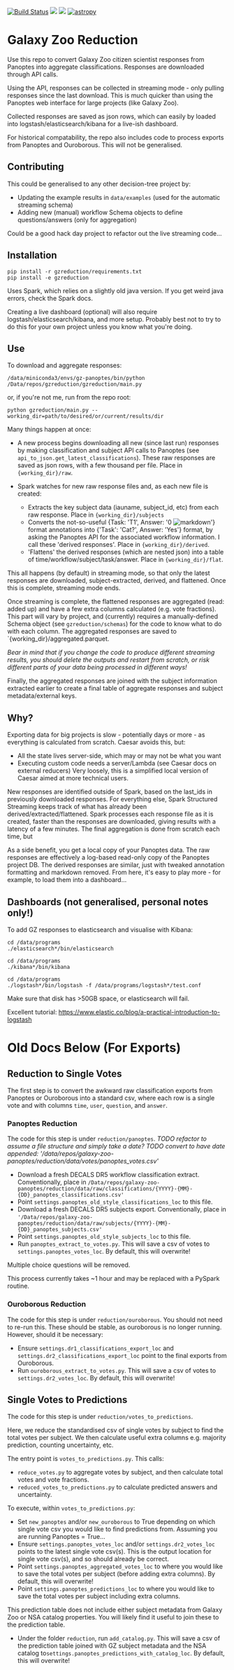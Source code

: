 [![Build Status](https://travis-ci.com/zooniverse/galaxy-zoo-panoptes.svg?token=GRsVDxkp9sFdzVbTHFVT&branch=master)](https://travis-ci.com/zooniverse/galaxy-zoo-panoptes)
<a href="https://codeclimate.com/repos/5ad86e7c56b0a20294008bc3/maintainability"><img src="https://api.codeclimate.com/v1/badges/8bc2a1735eb224ae42c3/maintainability" /></a>
<a href="https://codeclimate.com/repos/5ad86e7c56b0a20294008bc3/test_coverage"><img src="https://api.codeclimate.com/v1/badges/8bc2a1735eb224ae42c3/test_coverage" /></a>
[![astropy](http://img.shields.io/badge/powered%20by-AstroPy-orange.svg?style=flat)](http://www.astropy.org/)

# Galaxy Zoo Reduction

Use this repo to convert Galaxy Zoo citizen scientist responses from Panoptes into aggregate classifications.
Responses are downloaded through API calls.

Using the API, responses can be collected in streaming mode - only pulling responses since the last download.
This is much quicker than using the Panoptes web interface for large projects (like Galaxy Zoo).

Collected responses are saved as json rows, which can easily by loaded into logstash/elasticsearch/kibana for a live-ish dashboard.

For historical compatability, the repo also includes code to process exports from Panoptes and Ouroborous.
This will not be generalised.

## Contributing

This could be generalised to any other decision-tree project by:
- Updating the example results in `data/examples` (used for the automatic streaming schema)
- Adding new (manual) workflow Schema objects to define questions/answers (only for aggregation)

Could be a good hack day project to refactor out the live streaming code...

## Installation

    pip install -r gzreduction/requirements.txt
    pip install -e gzreduction

Uses Spark, which relies on a slightly old java version. 
If you get weird java errors, check the Spark docs.

Creating a live dashboard (optional) will also require logstash/elasticsearch/kibana, and more setup.
Probably best not to try to do this for your own project unless you know what you're doing.

## Use

To download and aggregate responses:
    
    /data/miniconda3/envs/gz-panoptes/bin/python /Data/repos/gzreduction/gzreduction/main.py

or, if you're not me, run from the repo root:

    python gzreduction/main.py --working_dir=path/to/desired/or/current/results/dir

Many things happen at once:

- A new process begins downloading all new (since last run) responses by making classification and subject API calls to Panoptes (see `api_to_json.get_latest_classifications`). These raw responses are saved as json rows, with a few thousand per file. Place in `{working_dir}/raw`.

- Spark watches for new raw response files and, as each new file is created:
    - Extracts the key subject data (iauname, subject_id, etc) from each raw response. Place in `{working_dir}/subjects`
    - Converts the not-so-useful {Task: 'T1', Answer: '0 ![markdown](img)'} format annotations into {'Task': 'Cat?', Answer: 'Yes'} format, by asking the Panoptes API for the associated workflow information. I call these 'derived responses'. Place in `{working_dir}/derived`. 
    - 'Flattens' the derived responses (which are nested json) into a table of time/workflow/subject/task/answer. Place in `{working_dir}/flat`.

This all happens (by default) in streaming mode, so that only the latest responses are downloaded, subject-extracted, derived, and flattened. Once this is complete, streaming mode ends. 

Once streaming is complete, the flattened responses are aggregated (read: added up) and have a few extra columns calculated (e.g. vote fractions). This part will vary by project, and (currently) requires a manually-defined Schema object (see `gzreduction/schemas`) for the code to know what to do with each column. The aggregated responses are saved to `{working_dir}/aggregated.parquet.

*Bear in mind that if you change the code to produce different streaming results, you should delete the outputs and restart from scratch, or risk different parts of your data being processed in different ways!*

Finally, the aggregated responses are joined with the subject information extracted earlier to create a final table of aggregate responses and subject metadata/external keys.


## Why?

Exporting data for big projects is slow - potentially days or more - as everything is calculated from scratch.
Caesar avoids this, but:
- All the state lives server-side, which may or may not be what you want
- Executing custom code needs a server/Lambda (see Caesar docs on external reducers)
Very loosely, this is a simplified local version of Caesar aimed at more technical users.

New responses are identified outside of Spark, based on the last_ids in previously downloaded responses.
For everything else, Spark Structured Streaming keeps track of what has already been derived/extracted/flattened.
Spark processes each response file as it is created, faster than the responses are downloaded, giving results with a latency of a few minutes.
The final aggregation is done from scratch each time, but 

As a side benefit, you get a local copy of your Panoptes data.
The raw responses are effectively a log-based read-only copy of the Panoptes project DB.
The derived responses are similar, just with tweaked annotation formatting and markdown removed.
From here, it's easy to play more - for example, to load them into a dashboard...

## Dashboards (not generalised, personal notes only!)

To add GZ responses to elasticsearch and visualise with Kibana:

    cd /data/programs
    ./elasticsearch*/bin/elasticsearch

    cd /data/programs
    ./kibana*/bin/kibana

    cd /data/programs
    ./logstash*/bin/logstash -f /data/programs/logstash*/test.conf

Make sure that disk has >50GB space, or elasticsearch will fail.

Excellent tutorial: https://www.elastic.co/blog/a-practical-introduction-to-logstash

# Old Docs Below (For Exports)

## Reduction to Single Votes

The first step is to convert the awkward raw classification exports from Panoptes or Ouroborous into a standard csv, where each row is a single vote and with columns `time`, `user`, `question`, and `answer`.

### Panoptes Reduction

The code for this step is under `reduction/panoptes`.
*TODO refactor to assume a file structure and simply take a date?*
*TODO convert to have date appended: '/data/repos/galaxy-zoo-panoptes/reduction/data/votes/panoptes_votes.csv'*

- Download a fresh DECALS DR5 workflow classification extract. Conventionally, place in `/Data/repos/galaxy-zoo-panoptes/reduction/data/raw/classifications/{YYYY}-{MM}-{DD}_panoptes_classifications.csv'`
- Point `settings.panoptes_old_style_classifications_loc` to this file.
- Download a fresh DECALS DR5 subjects export. Conventionally, place in `'/Data/repos/galaxy-zoo-panoptes/reduction/data/raw/subjects/{YYYY}-{MM}-{DD}_panoptes_subjects.csv'`
- Point `settings.panoptes_old_style_subjects_loc` to this file.
- Run `panoptes_extract_to_votes.py`. This will save a csv of votes to `settings.panoptes_votes_loc`. By default, this will overwrite!

Multiple choice questions will be removed.

This process currently takes ~1 hour and may be replaced with a PySpark routine.

### Ouroborous Reduction

The code for this step is under `reduction/ouroborous`.
You should not need to re-run this. These should be stable, as ouroborous is no longer running. However, should it be necessary:
- Ensure `settings.dr1_classifications_export_loc` and `settings.dr2_classifications_export_loc` point to the final exports from Ouroborous. 
- Run `ouroborous_extract_to_votes.py`. This will save a csv of votes to `settings.dr2_votes_loc`. By default, this will overwrite!

## Single Votes to Predictions

The code for this step is under `reduction/votes_to_predictions`.

Here, we reduce the standardised csv of single votes by subject to find the total votes per subject.
We then calculate useful extra columns e.g. majority prediction, counting uncertainty, etc.

The entry point is `votes_to_predictions.py`. This calls:
- `reduce_votes.py` to aggregate votes by subject, and then calculate total votes and vote fractions.
- `reduced_votes_to_predictions.py` to calculate predicted answers and uncertainty.

To execute, within `votes_to_predictions.py`:
- Set `new_panoptes` and/or `new_ouroborous` to True depending on which single vote csv you would like to find predictions from.
Assuming you are running Panoptes = True...
- Ensure `settings.panoptes_votes_loc` and/or `settings.dr2_votes_loc` points to the latest single vote csv(s). This is the output location for single vote csv(s), and so should already be correct.
- Point `settings.panoptes_aggregated_votes_loc` to where you would like to save the total votes per subject (before adding extra columns). By default, this will overwrite!
- Point `settings.panoptes_predictions_loc` to where you would like to save the total votes per subject including extra columns. 

This prediction table does not include either subject metadata from Galaxy Zoo or NSA catalog properties.
You will likely find it useful to join these to the prediction table.
- Under the folder `reduction`, run `add_catalog.py`. This will save a csv of the prediction table joined with GZ subject metadata and the NSA catalog to`settings.panoptes_predictions_with_catalog_loc`. By default, this will overwrite!
